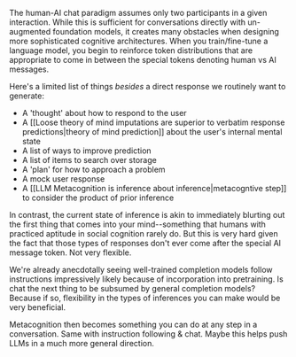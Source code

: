 The human-AI chat paradigm assumes only two participants in a given interaction. While this is sufficient for conversations directly with un-augmented foundation models, it creates many obstacles when designing more sophisticated cognitive architectures. When you train/fine-tune a language model, you begin to reinforce token distributions that are appropriate to come in between the special tokens denoting human vs AI messages.  

Here's a limited list of things *besides* a direct response we routinely want to generate:

- A 'thought' about how to respond to the user
- A [[Loose theory of mind imputations are superior to verbatim response predictions|theory of mind prediction]] about the user's internal mental state
- A list of ways to improve prediction
- A list of items to search over storage
- A 'plan' for how to approach a problem
- A mock user response
- A [[LLM Metacognition is inference about inference|metacogntive step]] to consider the product of prior inference

In contrast, the current state of inference is akin to immediately blurting out the first thing that comes into your mind--something that humans with practiced aptitude in social cognition rarely do. But this is very hard given the fact that those types of responses don't ever come after the special AI message token. Not very flexible.

We're already anecdotally seeing well-trained completion models follow instructions impressively likely because of incorporation into pretraining. Is chat the next thing to be subsumed by general completion models? Because if so, flexibility in the types of inferences you can make would be very beneficial. 

Metacognition then becomes something you can do at any step in a conversation. Same with instruction following & chat. Maybe this helps push LLMs in a much more general direction.